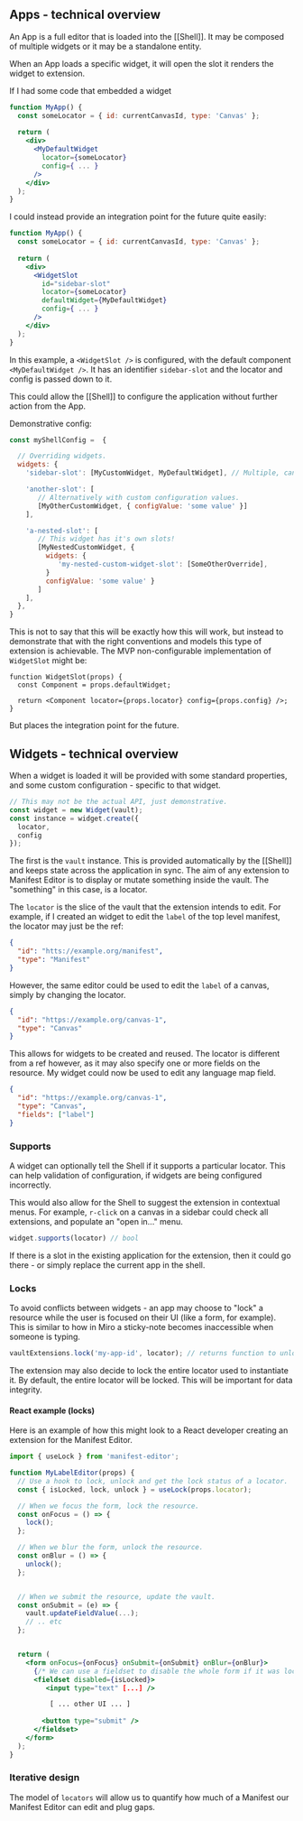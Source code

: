 ## Apps - technical overview

An App is a full editor that is loaded into the [[Shell]]. It may be composed of multiple widgets or it may be a standalone entity.

When an App loads a specific widget, it will open the slot it renders the widget to extension.

If I had some code that embedded a widget
```jsx
function MyApp() {
  const someLocator = { id: currentCanvasId, type: 'Canvas' };
  
  return (
    <div>
      <MyDefaultWidget 
        locator={someLocator} 
        config={ ... } 
      />
    </div>
  );
}
```


I could instead provide an integration point for the future quite easily:
```jsx
function MyApp() {
  const someLocator = { id: currentCanvasId, type: 'Canvas' };
  
  return (
    <div>
      <WidgetSlot 
        id="sidebar-slot"
        locator={someLocator} 
        defaultWidget={MyDefaultWidget} 
        config={ ... } 
      />
    </div>
  );
}
```

In this example, a `<WidgetSlot />` is configured, with the default component `<MyDefaultWidget />`. It has an identifier `sidebar-slot` and the locator and config is passed down to it.

This could allow the [[Shell]] to configure the application without further action from the App.

Demonstrative config:
```js
const myShellConfig =  {

  // Overriding widgets.
  widgets: {
    'sidebar-slot': [MyCustomWidget, MyDefaultWidget], // Multiple, can use the default as a fallback. (see .supports() below)

    'another-slot': [
       // Alternatively with custom configuration values.
       [MyOtherCustomWidget, { configValue: 'some value' }]
    ],

    'a-nested-slot': [
       // This widget has it's own slots!
       [MyNestedCustomWidget, { 
         widgets: {
            'my-nested-custom-widget-slot': [SomeOtherOverride],
         }
         configValue: 'some value' }
       ]
    ],
  },
}
```

This is not to say that this will be exactly how this will work, but instead to demonstrate that with the right conventions and models this type of extension is achievable. The MVP non-configurable implementation of `WidgetSlot` might be:
```
function WidgetSlot(props) {
  const Component = props.defaultWidget;

  return <Component locator={props.locator} config={props.config} />;
}
```
But places the integration point for the future.


## Widgets - technical overview

When a widget is loaded it will be provided with some standard properties, and some custom configuration - specific to that widget.

```js
// This may not be the actual API, just demonstrative.
const widget = new Widget(vault);
const instance = widget.create({
  locator,
  config
});
```

The first is the `vault` instance. This is provided automatically by the [[Shell]] and keeps state across the application in sync. The aim of any extension to Manifest Editor is to display or mutate something inside the vault. The "something" in this case, is a locator. 

The `locator` is the slice of the vault that the extension intends to edit. For example, if I created an widget to edit the `label` of the top level manifest, the locator may just be the ref:
```json
{
  "id": "htts://example.org/manifest",
  "type": "Manifest"
}
```

However, the same editor could be used to edit the `label` of a canvas, simply by changing the locator.
```json
{
  "id": "https://example.org/canvas-1",
  "type": "Canvas"
}
```

This allows for widgets to be created and reused. The locator is different from a ref however, as it may also specify one or more fields on the resource. My widget could now be used to edit any language map field.

```json
{
  "id": "https://example.org/canvas-1",
  "type": "Canvas",
  "fields": ["label"]
}
```

### Supports

A widget can optionally tell the Shell if it supports a particular locator. This can help validation of configuration, if widgets are being configured incorrectly. 

This would also allow for the Shell to suggest the extension in contextual menus. For example, `r-click` on a canvas in a sidebar could check all extensions, and populate an "open in..." menu. 

```js
widget.supports(locator) // bool
```

If there is a slot in the existing application for the extension, then it could go there - or simply replace the current app in the shell. 

### Locks

To avoid conflicts between widgets - an app may choose to "lock" a resource while the user is focused on their UI (like a form, for example). This is similar to how in Miro a sticky-note becomes inaccessible when someone is typing.

```js
vaultExtensions.lock('my-app-id', locator); // returns function to unlock.
``` 

The extension may also decide to lock the entire locator used to instantiate it. By default, the entire locator will be locked. This will be important for data integrity.


#### React example (locks)

Here is an example of how this might look to a React developer creating an extension for the Manifest Editor. 

```jsx
import { useLock } from 'manifest-editor';

function MyLabelEditor(props) {
  // Use a hook to lock, unlock and get the lock status of a locator.
  const { isLocked, lock, unlock } = useLock(props.locator);

  // When we focus the form, lock the resource.
  const onFocus = () => {
    lock();
  };

  // When we blur the form, unlock the resource.
  const onBlur = () => {
    unlock();
  };


  // When we submit the resource, update the vault.
  const onSubmit = (e) => {
    vault.updateFieldValue(...);
    // .. etc
  };


  return (
    <form onFocus={onFocus} onSubmit={onSubmit} onBlur={onBlur}>
      {/* We can use a fieldset to disable the whole form if it was locked (not by us) */}
      <fieldset disabled={isLocked}>
         <input type="text" [...] />

          [ ... other UI ... ]
 
        <button type="submit" />
      </fieldset>
    </form>
  );
}
```

### Iterative design

The model of `locators` will allow us to quantify how much of a Manifest our Manifest Editor can edit and plug gaps. 
